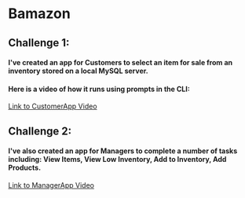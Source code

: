 # Bamazon

## Challenge 1:

#### I've created an app for Customers to select an item for sale from an inventory stored on a local MySQL server.

#### Here is a video of how it runs using prompts in the CLI:

[Link to CustomerApp Video](https://github.com/Dreballo/Bamazon/blob/master/videos/bamazonCustomerApp.mov)


## Challenge 2:

#### I've also created an app for Managers to complete a number of tasks including: View Items, View Low Inventory, Add to Inventory, Add Products.

[Link to ManagerApp Video](https://github.com/Dreballo/Bamazon/blob/master/videos/bamazonManagerApp.mov)
